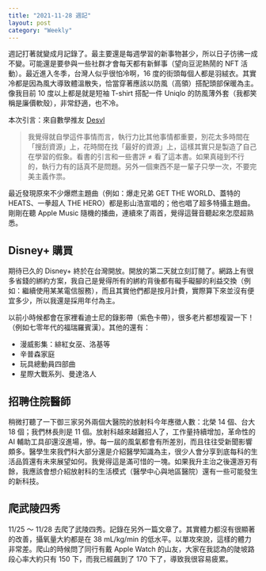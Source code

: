 ```yaml
---
title: "2021-11-28 週記"
layout: post
category: "Weekly"
---
```


週記打著就變成月記錄了。最主要還是每週學習的新事物甚少，所以日子彷彿一成不變。可能還是要參與一些社群才會每天都有新鮮事（望向豆泥熱鬧的 NFT 活動）。最近進入冬季，台灣人似乎很怕冷啊，16 度的街頭每個人都是羽絨衣。其實冷都是因為風大導致體溫散失，恰當穿著應該以防風（高領）搭配頭部保暖為主。像我目前 10 度以上都是就是短袖 T-shirt 搭配一件 Uniqlo 的防風薄外套（我都笑稱是廉價軟殼），非常舒適，也不冷。

本次引言：來自數學推友 [Desvl](https://twitter.com/desvl_)

> 我覺得就自學這件事情而言，執行力比其他事情都重要，別花太多時間在「搜刮資源」上，花時間在找「最好的資源」上，這樣其實只是製造了自己在學習的假象。看書的引言和一些書評 ≠ 看了這本書。如果真碰到不行的，執行力有的話真不是問題。另外一個東西不是一輩子只學一次，不要完美主義作祟。

最近發現原來不少爆燃主題曲（例如：爆走兄弟 GET THE WORLD、蓋特的 HEATS、一拳超人 THE HERO）都是影山浩宣唱的；他也唱了超多特攝主題曲。剛剛在聽 Apple Music 隨機的播曲，連續來了兩首，覺得這聲音聽起來怎麼超熟悉。

## Disney+ 購買

期待已久的 Disney+ 終於在台灣開放。開放的第二天就立刻訂閱了。網路上有很多省錢的綁約方案，我自己是覺得所有的綁約背後都有礙手礙腳的利益交換（例如：繼續使用某某電信服務），而且其實他們都是按月計費，實際算下來並沒有便宜多少，所以我還是採用年付為主。

以前小時候都會在家裡看迪士尼的錄影帶（紫色卡帶），很多老片都想複習一下！（例如七零年代的福瑞羅賓漢）。其他的還有：

- 漫威影集：緋紅女巫、洛基等
- 辛普森家庭
- 玩具總動員四部曲
- 星際大戰系列、曼達洛人

## 招聘住院醫師

稍微打聽了一下御三家另外兩個大醫院的放射科今年應徵人數：北榮 14 個、台大 18 個；我們林長則是 11 個。放射科越來越難招人了，工作量持續增加，革命性的 AI 輔助工具卻還沒進場，慘。每一屆的風氣都會有所差別，而且往往受新聞影響頗多。醫學生來我們科大部分還是介紹醫學知識為主，很少人會分享到底每科的生活品質還有未來展望如何。我覺得這是滿可惜的一塊。如果我升主治之後還游刃有餘，我應該會想介紹放射科的生活模式（醫學中心與地區醫院）還有一些可能發生的新科技。

## 爬武陵四秀

11/25 ～ 11/28 去爬了武陵四秀。記錄在另外一篇文章了。其實體力都沒有很顯著的改善，攝氧量大約都是在 38 mL/kg/min 的低水平。以單攻來說，這樣的體力非常差。爬山的時候問了同行有戴 Apple Watch 的山友，大家在我認為的陡坡路段心率大約只有 150 下，而我已經飆到了 170 下了，導致我很容易疲累。
